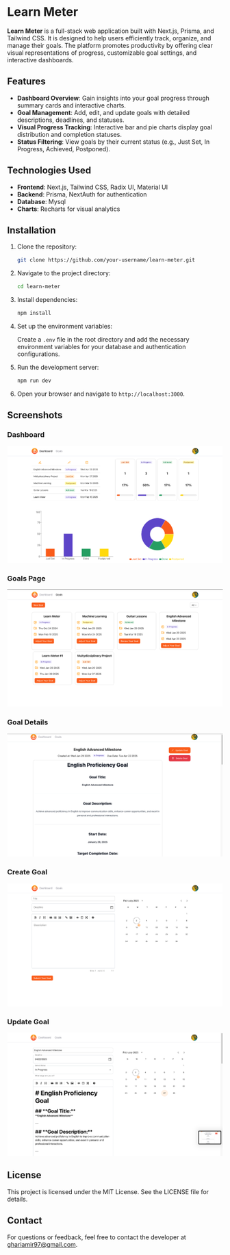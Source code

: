 # Learn Meter

**Learn Meter** is a full-stack web application built with Next.js, Prisma, and Tailwind CSS. It is designed to help users efficiently track, organize, and manage their goals. The platform promotes productivity by offering clear visual representations of progress, customizable goal settings, and interactive dashboards.

## Features

- **Dashboard Overview**: Gain insights into your goal progress through summary cards and interactive charts.
- **Goal Management**: Add, edit, and update goals with detailed descriptions, deadlines, and statuses.
- **Visual Progress Tracking**: Interactive bar and pie charts display goal distribution and completion statuses.
- **Status Filtering**: View goals by their current status (e.g., Just Set, In Progress, Achieved, Postponed).

## Technologies Used

- **Frontend**: Next.js, Tailwind CSS, Radix UI, Material UI
- **Backend**: Prisma, NextAuth for authentication
- **Database**: Mysql
- **Charts**: Recharts for visual analytics

## Installation

1. Clone the repository:

   ```bash
   git clone https://github.com/your-username/learn-meter.git
   ```

2. Navigate to the project directory:

   ```bash
   cd learn-meter
   ```

3. Install dependencies:

   ```bash
   npm install
   ```

4. Set up the environment variables:

   Create a `.env` file in the root directory and add the necessary environment variables for your database and authentication configurations.

5. Run the development server:

   ```bash
   npm run dev
   ```

6. Open your browser and navigate to `http://localhost:3000`.

## Screenshots

### Dashboard

![Dashboard Overview](./app/assets/dashboard-overview.png)

### Goals Page

![Goals Management](./app/assets/goals-page.png)

### Goal Details

![Goal Details](./app/assets/goal-details.png)

### Create Goal

![Create Goal](./app/assets/goal-create.png)

### Update Goal

![Update Goal](./app/assets/goal-update.png)



## License

This project is licensed under the MIT License. See the LICENSE file for details.

## Contact

For questions or feedback, feel free to contact the developer at [ghariamir97@gmail.com](mailto:ghariamir97@gmail.com).
